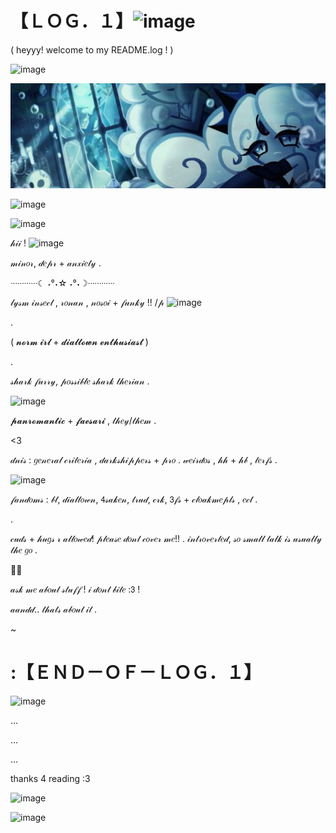 
# 【﻿ＬＯＧ．１】![image](https://transbro.neocities.org/Graphics/Blinkies/Inthezone2.gif)

( heyyy! welcome to my README.log ! )

 ![image](https://images-wixmp-ed30a86b8c4ca887773594c2.wixmp.com/f/b31ff556-b57a-4135-8798-efa11ce85221/d6satsb-2e589d3c-0834-44d5-8cbc-baaf50f31328.gif?token=eyJ0eXAiOiJKV1QiLCJhbGciOiJIUzI1NiJ9.eyJzdWIiOiJ1cm46YXBwOjdlMGQxODg5ODIyNjQzNzNhNWYwZDQxNWVhMGQyNmUwIiwiaXNzIjoidXJuOmFwcDo3ZTBkMTg4OTgyMjY0MzczYTVmMGQ0MTVlYTBkMjZlMCIsIm9iaiI6W1t7InBhdGgiOiJcL2ZcL2IzMWZmNTU2LWI1N2EtNDEzNS04Nzk4LWVmYTExY2U4NTIyMVwvZDZzYXRzYi0yZTU4OWQzYy0wODM0LTQ0ZDUtOGNiYy1iYWFmNTBmMzEzMjguZ2lmIn1dXSwiYXVkIjpbInVybjpzZXJ2aWNlOmZpbGUuZG93bmxvYWQiXX0.4EKu8oiBvSxI1QaZhOmDofc80bWPLWY-NOI5KOQyvPo) 

![image](https://github.com/GRIEFINGULOL/LOG.1/blob/43af253119141faaf750925c5d018d879bf46352/bpcb.jpg)

 ![image](https://images-wixmp-ed30a86b8c4ca887773594c2.wixmp.com/f/b31ff556-b57a-4135-8798-efa11ce85221/d6satsb-2e589d3c-0834-44d5-8cbc-baaf50f31328.gif?token=eyJ0eXAiOiJKV1QiLCJhbGciOiJIUzI1NiJ9.eyJzdWIiOiJ1cm46YXBwOjdlMGQxODg5ODIyNjQzNzNhNWYwZDQxNWVhMGQyNmUwIiwiaXNzIjoidXJuOmFwcDo3ZTBkMTg4OTgyMjY0MzczYTVmMGQ0MTVlYTBkMjZlMCIsIm9iaiI6W1t7InBhdGgiOiJcL2ZcL2IzMWZmNTU2LWI1N2EtNDEzNS04Nzk4LWVmYTExY2U4NTIyMVwvZDZzYXRzYi0yZTU4OWQzYy0wODM0LTQ0ZDUtOGNiYy1iYWFmNTBmMzEzMjguZ2lmIn1dXSwiYXVkIjpbInVybjpzZXJ2aWNlOmZpbGUuZG93bmxvYWQiXX0.4EKu8oiBvSxI1QaZhOmDofc80bWPLWY-NOI5KOQyvPo) 

![image](https://dividers.crd.co/assets/images/gallery10/9cee9c9b.gif?v=05d33f91)


𝒽𝒾𝒾 ! ![image](https://maguro.carrd.co/assets/images/gallery05/53dd8866.gif?v=6d27d80b)

𝓂𝒾𝓃𝑜𝓇, 𝒹𝑒𝓅𝓇 + 𝒶𝓃𝓍𝒾𝑒𝓉𝓎 . 

 ᐧᐧᐧᐧᐧᐧᐧᐧᐧᐧᐧᐧ☾ ˖°˖☆ ˖°˖☽ᐧᐧᐧᐧᐧᐧᐧᐧᐧᐧᐧᐧ

𝓁𝓎𝓈𝓂 𝒾𝓃𝓈𝑒𝒸𝓉 , 𝓇𝑜𝓃𝒶𝓃 , 𝓃𝑜𝓈𝑜𝒾 + 𝒻𝓊𝓃𝓀𝓎 !! /𝓅 ![image](https://autism.crd.co/assets/images/gallery03/080483f2.gif?v=d6547f5c)

.

( 𝓷𝓸𝓻𝓶 𝓲𝓻𝓵 + 𝓭𝓲𝓪𝓵𝓽𝓸𝔀𝓷 𝓮𝓷𝓽𝓱𝓾𝓼𝓲𝓪𝓼𝓽 )

.

𝓈𝒽𝒶𝓇𝓀 𝒻𝓊𝓇𝓇𝓎, 𝓅𝑜𝓈𝓈𝒾𝒷𝓁𝑒 𝓈𝒽𝒶𝓇𝓀 𝓉𝒽𝑒𝓇𝒾𝒶𝓃 . 


 ![image](https://gifcity.carrd.co/assets/images/gallery05/bc689005.gif?v=e3c0bc0f)


𝓹𝓪𝓷𝓻𝓸𝓶𝓪𝓷𝓽𝓲𝓬 + 𝓯𝓪𝓮𝓼𝓪𝓻𝓲 , 𝓉𝒽𝑒𝓎/𝓉𝒽𝑒𝓂 .

<3

𝒹𝓃𝒾𝓈 : 𝑔𝑒𝓃𝑒𝓇𝒶𝓁 𝒸𝓇𝒾𝓉𝑒𝓇𝒾𝒶 , 𝒹𝒶𝓇𝓀𝓈𝒽𝒾𝓅𝓅𝑒𝓇𝓈 + 𝓅𝓇𝑜 . 𝓌𝑒𝒾𝓇𝒹𝑜𝓈 , 𝒽𝒽 + 𝒽𝒷 , 𝓉𝑒𝓇𝒻𝓈 .


![image](https://dividers.crd.co/assets/images/gallery04/e0dbbc7f.gif?v=05d33f91)

𝒻𝒶𝓃𝒹𝑜𝓂𝓈 : 𝒷𝓉, 𝒹𝒾𝒶𝓁𝓉𝑜𝓌𝓃, 𝟦𝓈𝒶𝓀𝑒𝓃, 𝓉𝓇𝓊𝒹, 𝒸𝓇𝓀, 𝟥𝒻𝓈 + 𝒸𝓁𝑜𝒶𝓀𝓂𝑒𝓅𝓁𝓈 , 𝑒𝒸𝓉 .

.

𝒸𝓊𝒹𝓈 + 𝒽𝓊𝑔𝓈 𝓇 𝒶𝓁𝓁𝑜𝓌𝑒𝒹! 𝓅𝓁𝑒𝒶𝓈𝑒 𝒹𝑜𝓃𝓉 𝒸𝑜𝓋𝑒𝓇 𝓂𝑒!! . 𝒾𝓃𝓉𝓇𝑜𝓋𝑒𝓇𝓉𝑒𝒹, 𝓈𝑜 𝓈𝓂𝒶𝓁𝓁 𝓉𝒶𝓁𝓀 𝒾𝓈 𝓊𝓈𝓊𝒶𝓁𝓁𝓎 𝓉𝒽𝑒 𝑔𝑜 .

🐚🐚

𝒶𝓈𝓀 𝓂𝑒 𝒶𝒷𝑜𝓊𝓉 𝓈𝓉𝓊𝒻𝒻 ! 𝒾 𝒹𝑜𝓃𝓉 𝒷𝒾𝓉𝑒 :𝟥 !


𝒶𝒶𝓃𝒹𝒹.. 𝓉𝒽𝒶𝓉𝓈 𝒶𝒷𝑜𝓊𝓉 𝒾𝓉 . 

~

# :【﻿ＥＮＤ－ＯＦ－ＬＯＧ．１】

![image](https://dividers.crd.co/assets/images/gallery10/9cee9c9b.gif?v=05d33f91)

...

...

...

thanks 4 reading :3 

![image](https://i.pinimg.com/originals/8d/33/fe/8d33fe5c058ec46d4215331f28a248d9.gif)

![image](https://dividers.crd.co/assets/images/gallery09/0768763f.gif?v=05d33f91)
